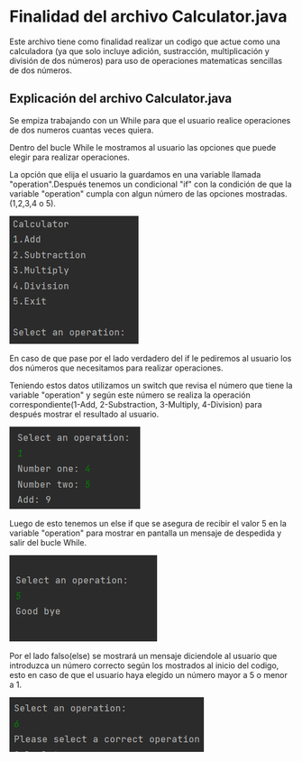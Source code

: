 
# Finalidad del archivo Calculator.java

Este archivo tiene como finalidad realizar un codigo
que actue como una calculadora (ya que solo 
incluye adición, sustracción, multiplicación y división
de dos números) para uso de operaciones matematicas 
sencillas de dos números.

## Explicación del archivo Calculator.java

Se empiza trabajando con un While para que el usuario
realice operaciones de dos numeros cuantas veces
quiera. 

Dentro del bucle While le mostramos al usuario 
las opciones que puede elegir para realizar 
operaciones.

La opción que elija el usuario la guardamos en 
una variable llamada "operation".Después tenemos
un condicional "if" con la condición de que la 
variable "operation" cumpla con algun número
de las opciones mostradas.(1,2,3,4 o 5).

![Menu de opciones](imagenesReadme/menu.jpg)

En caso de que pase por el lado verdadero del if
le pediremos al usuario los dos números que
necesitamos para realizar operaciones.

Teniendo estos datos utilizamos un switch que
revisa el número que tiene la variable "operation"
y según este número se realiza la operación 
correspondiente(1-Add, 2-Substraction, 3-Multiply,
4-Division) para después mostrar el resultado al 
usuario.

![Operacion](imagenesReadme/opcion.jpg)

Luego de esto tenemos un else if que se asegura
de recibir el valor 5 en la variable "operation"
para mostrar en pantalla un mensaje de despedida 
y salir del bucle While.

![Salida](imagenesReadme/salida.jpg)

Por el lado falso(else) se mostrará un mensaje
diciendole al usuario que introduzca un número 
correcto según los mostrados al inicio del codigo, esto 
en caso de que el usuario haya elegido un número mayor a 5 
o menor a 1.

![Mensaje](imagenesReadme/mensaje.jpg)


